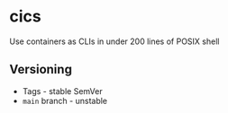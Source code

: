 # cics

Use containers as CLIs in under 200 lines of POSIX shell

## Versioning

- Tags - stable SemVer
- `main` branch - unstable

